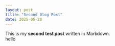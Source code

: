 ```yaml
---
layout: post
title: "Second Blog Post"
date: 2025-05-28
---
```


This is my **second test post** written in Markdown.  
hello
